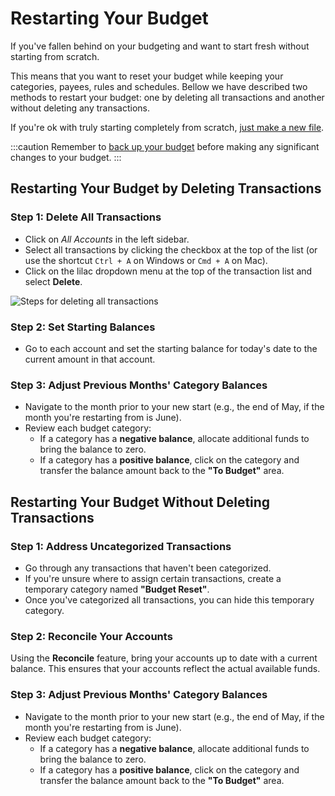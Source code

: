 # Restarting Your Budget

If you've fallen behind on your budgeting and want to start fresh without starting from scratch.

This means that you want to reset your budget while keeping your categories, payees, rules and schedules. Bellow we have described two methods to restart your budget: one by deleting all transactions and another without deleting any transactions.

If you're ok with truly starting completely from scratch, [just make a new file](/docs/getting-started/starting-fresh/).

:::caution
Remember to [back up your budget](/docs/backup-restore/backup) before making any significant changes to your budget.
:::


## Restarting Your Budget by Deleting Transactions

### Step 1: Delete All Transactions
- Click on *All Accounts* in the left sidebar.
- Select all transactions by clicking the checkbox at the top of the list (or use the shortcut `Ctrl + A` on Windows or `Cmd + A` on Mac).
- Click on the lilac dropdown menu at the top of the transaction list and select **Delete**.

![Steps for deleting all transactions](/img/accounts/account-delete-all-transactions.png)


### Step 2: Set Starting Balances
- Go to each account and set the starting balance for today's date to the current amount in that account.

### Step 3: Adjust Previous Months' Category Balances
- Navigate to the month prior to your new start (e.g., the end of May, if the month you're restarting from is June).
- Review each budget category:
  - If a category has a **negative balance**, allocate additional funds to bring the balance to zero.
  - If a category has a **positive balance**, click on the category and transfer the balance amount back to the **"To Budget"** area.


## Restarting Your Budget Without Deleting Transactions

### Step 1: Address Uncategorized Transactions

- Go through any transactions that haven't been categorized.
- If you're unsure where to assign certain transactions, create a temporary category named **"Budget Reset"**.
- Once you've categorized all transactions, you can hide this temporary category.

### Step 2: Reconcile Your Accounts

Using the **Reconcile** feature, bring your accounts up to date with a current balance. This ensures that your accounts reflect the actual available funds.

### Step 3: Adjust Previous Months' Category Balances

- Navigate to the month prior to your new start (e.g., the end of May, if the month you're restarting from is June).
- Review each budget category:
  - If a category has a **negative balance**, allocate additional funds to bring the balance to zero.
  - If a category has a **positive balance**, click on the category and transfer the balance amount back to the **"To Budget"** area.
